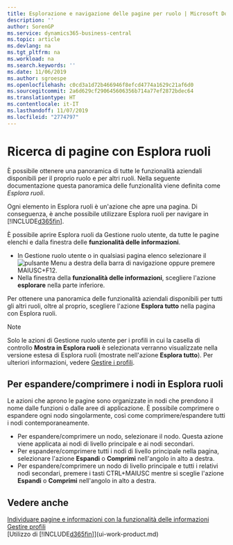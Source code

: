 ```yaml
---
title: Esplorazione e navigazione delle pagine per ruolo | Microsoft Docs
description: ''
author: SorenGP
ms.service: dynamics365-business-central
ms.topic: article
ms.devlang: na
ms.tgt_pltfrm: na
ms.workload: na
ms.search.keywords: ''
ms.date: 11/06/2019
ms.author: sgroespe
ms.openlocfilehash: c0cd3a1d72b466946f8efcd4774a1629c21af6d0
ms.sourcegitcommit: 2a6d629cf290645606356b714a77ef2872bdec64
ms.translationtype: HT
ms.contentlocale: it-IT
ms.lasthandoff: 11/07/2019
ms.locfileid: "2774797"
---
```

# <a name="finding-pages-with-the-role-explorer"></a>Ricerca di pagine con Esplora ruoli
È possibile ottenere una panoramica di tutte le funzionalità aziendali disponibili per il proprio ruolo e per altri ruoli. Nella seguente documentazione questa panoramica delle funzionalità viene definita come *Esplora ruoli*.

Ogni elemento in Esplora ruoli è un'azione che apre una pagina. Di conseguenza, è anche possibile utilizzare Esplora ruoli per navigare in [!INCLUDE[d365fin](includes/d365fin_md.md)].

È possibile aprire Esplora ruoli da Gestione ruolo utente, da tutte le pagine elenchi e dalla finestra delle **funzionalità delle informazioni**.

- In Gestione ruolo utente o in qualsiasi pagina elenco selezionare il ![pulsante Menu](media/ui_menu_button.png "Pulsante Menu") a destra della barra di navigazione oppure premere MAIUSC+F12.
- Nella finestra della **funzionalità delle informazioni**, scegliere l'azione **esplorare** nella parte inferiore.

Per ottenere una panoramica delle funzionalità aziendali disponibili per tutti gli altri ruoli, oltre al proprio, scegliere l'azione **Esplora tutto** nella pagina con Esplora ruoli.

> [!NOTE]
> Solo le azioni di Gestione ruolo utente per i profili in cui la casella di controllo **Mostra in Esplora ruoli** è selezionata verranno visualizzate nella versione estesa di Esplora ruoli (mostrate nell'azione **Esplora tutto**). Per ulteriori informazioni, vedere [Gestire i profili](admin-users-profiles-roles.md).

## <a name="to-expandcollapse-nodes-on-the-role-explorer"></a>Per espandere/comprimere i nodi in Esplora ruoli
Le azioni che aprono le pagine sono organizzate in nodi che prendono il nome dalle funzioni o dalle aree di applicazione. È possibile comprimere o espandere ogni nodo singolarmente, così come comprimere/espandere tutti i nodi contemporaneamente.

- Per espandere/comprimere un nodo, selezionare il nodo. Questa azione viene applicata ai nodi di livello principale e ai nodi secondari.
- Per espandere/comprimere tutti i nodi di livello principale nella pagina, selezionare l'azione **Espandi** o **Comprimi** nell'angolo in alto a destra.
- Per espandere/comprimere un nodo di livello principale e tutti i relativi nodi secondari, premere i tasti CTRL+MAIUSC mentre si sceglie l'azione **Espandi** o **Comprimi** nell'angolo in alto a destra.

## <a name="see-also"></a>Vedere anche
[Individuare pagine e informazioni con la funzionalità delle informazioni](ui-search.md)  
[Gestire profili](admin-users-profiles-roles.md)  
[Utilizzo di [!INCLUDE[d365fin](includes/d365fin_md.md)]](ui-work-product.md)
